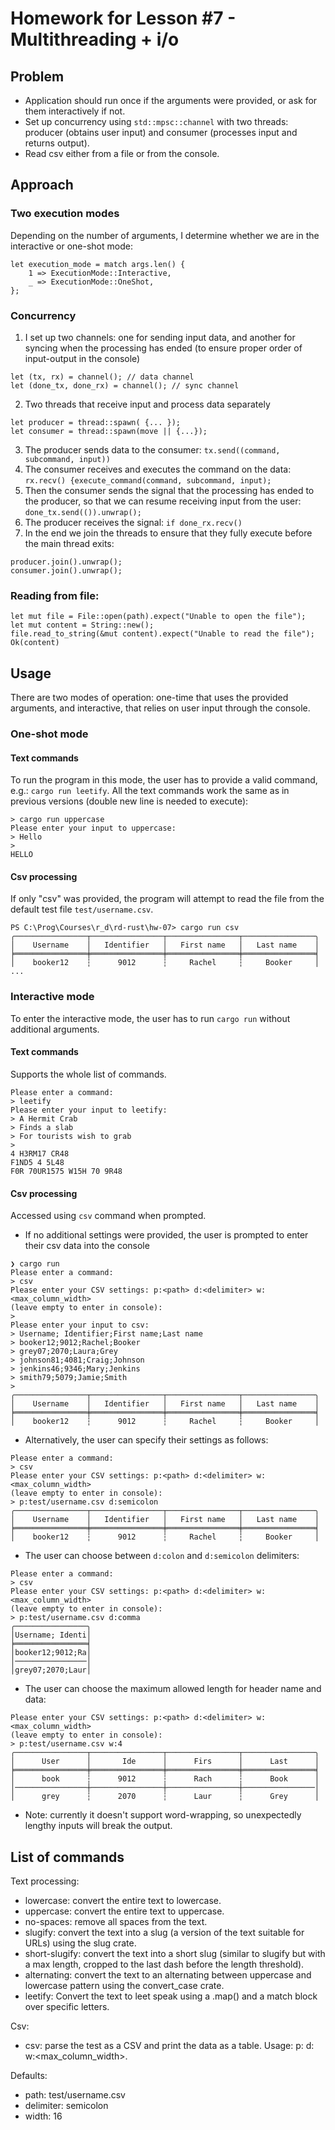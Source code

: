 # Homework for Lesson #7 - Multithreading + i/o

## Problem
- Application should run once if the arguments were provided, or ask for them interactively if not.
- Set up concurrency using `std::mpsc::channel` with two threads: producer (obtains user input) and consumer (processes input and returns output).
- Read csv either from a file or from the console.

## Approach
### Two execution modes
Depending on the number of arguments, I determine whether we are in the interactive or one-shot mode:
```
let execution_mode = match args.len() {
    1 => ExecutionMode::Interactive,
    _ => ExecutionMode::OneShot,
};
```

### Concurrency
1. I set up two channels: one for sending input data, and another for syncing when the processing has ended (to ensure proper order of input-output in the console)
```
let (tx, rx) = channel(); // data channel
let (done_tx, done_rx) = channel(); // sync channel
```
2. Two threads that receive input and process data separately
```
let producer = thread::spawn( {... });
let consumer = thread::spawn(move || {...});
```
3. The producer sends data to the consumer: `tx.send((command, subcommand, input))`
4. The consumer receives and executes the command on the data: `rx.recv() {execute_command(command, subcommand, input);`
5. Then the consumer sends the signal that the processing has ended to the producer, so that we can resume receiving input from the user: `done_tx.send(()).unwrap();`
6. The producer receives the signal: `if done_rx.recv()`
7. In the end we join the threads to ensure that they fully execute before the main thread exits:
```
producer.join().unwrap();
consumer.join().unwrap();
```
### Reading from file:
```
let mut file = File::open(path).expect("Unable to open the file");
let mut content = String::new();
file.read_to_string(&mut content).expect("Unable to read the file");
Ok(content)
```

## Usage
There are two modes of operation: one-time that uses the provided arguments, and interactive, that relies on user input through the console.

### One-shot mode
#### Text commands
To run the program in this mode, the user has to provide a valid command, e.g.: `cargo run leetify`. All the text commands work the same as in previous versions (double new line is needed to execute):
```
> cargo run uppercase
Please enter your input to uppercase:
> Hello
>
HELLO
```
#### Csv processing
If only "csv" was provided, the program will attempt to read the file from the default test file `test/username.csv`.
```
PS C:\Prog\Courses\r_d\rd-rust\hw-07> cargo run csv
╭────────────────┬────────────────┬────────────────┬────────────────╮
│    Username    │   Identifier   │   First name   │   Last name    │
╞════════════════╪════════════════╪════════════════╪════════════════╡
│    booker12    ┆      9012      ┆     Rachel     ┆     Booker     │
...
```

### Interactive mode

To enter the interactive mode, the user has to run `cargo run` without additional arguments.

#### Text commands
Supports the whole list of commands.
```
Please enter a command:
> leetify
Please enter your input to leetify:
> A Hermit Crab
> Finds a slab
> For tourists wish to grab
>
4 H3RM17 CR48
F1ND5 4 5L48
F0R 70UR1575 W15H 70 9R48
```

#### Csv processing

Accessed using `csv` command when prompted.

- If no additional settings were provided, the user is prompted to enter their csv data into the console
```
❯ cargo run
Please enter a command:
> csv
Please enter your CSV settings: p:<path> d:<delimiter> w:<max_column_width> 
(leave empty to enter in console):
>   
Please enter your input to csv:
> Username; Identifier;First name;Last name
> booker12;9012;Rachel;Booker
> grey07;2070;Laura;Grey
> johnson81;4081;Craig;Johnson
> jenkins46;9346;Mary;Jenkins
> smith79;5079;Jamie;Smith
>
╭────────────────┬────────────────┬────────────────┬────────────────╮
│    Username    │   Identifier   │   First name   │   Last name    │
╞════════════════╪════════════════╪════════════════╪════════════════╡
│    booker12    ┆      9012      ┆     Rachel     ┆     Booker     │
```
- Alternatively, the user can specify their settings as follows:

```
Please enter a command:
> csv
Please enter your CSV settings: p:<path> d:<delimiter> w:<max_column_width> 
(leave empty to enter in console):
> p:test/username.csv d:semicolon
╭────────────────┬────────────────┬────────────────┬────────────────╮
│    Username    │   Identifier   │   First name   │   Last name    │
╞════════════════╪════════════════╪════════════════╪════════════════╡
│    booker12    ┆      9012      ┆     Rachel     ┆     Booker     │
```

- The user can choose between `d:colon` and `d:semicolon` delimiters:

```
Please enter a command:
> csv
Please enter your CSV settings: p:<path> d:<delimiter> w:<max_column_width> 
(leave empty to enter in console):
> p:test/username.csv d:comma
╭────────────────╮
│Username; Identi│
╞════════════════╡
│booker12;9012;Ra│
│────────────────│
│grey07;2070;Laur│
```

- The user can choose the maximum allowed length for header name and data:
```
Please enter your CSV settings: p:<path> d:<delimiter> w:<max_column_width> 
(leave empty to enter in console):
> p:test/username.csv w:4
╭────────────────┬────────────────┬────────────────┬────────────────╮
│      User      │       Ide      │      Firs      │      Last      │
╞════════════════╪════════════════╪════════════════╪════════════════╡
│      book      ┆      9012      ┆      Rach      ┆      Book      │
│────────────────┼────────────────┼────────────────┼────────────────│
│      grey      ┆      2070      ┆      Laur      ┆      Grey      │
```

* Note: currently it doesn't support word-wrapping, so unexpectedly lengthy inputs will break the output. 

## List of commands
Text processing:
- lowercase: convert the entire text to lowercase.
- uppercase: convert the entire text to uppercase.
- no-spaces: remove all spaces from the text.
- slugify: convert the text into a slug (a version of the text suitable for URLs) using the slug crate.
- short-slugify: convert the text into a short slug (similar to slugify but with a max length, cropped to the last dash before the length threshold).
- alternating: convert the text to an alternating between uppercase and lowercase pattern using the convert_case crate.
- leetify: Convert the text to leet speak using a .map() and a match block over specific letters.

Csv:
- csv: parse the test as a CSV and print the data as a table. Usage: p:<path> d:<delimiter> w:<max_column_width>.

Defaults: 
- path: test/username.csv
- delimiter: semicolon
- width: 16

